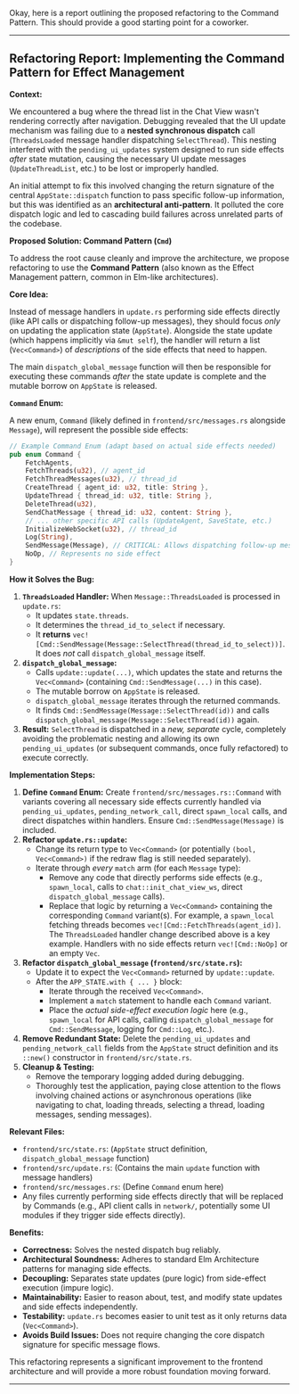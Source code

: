 Okay, here is a report outlining the proposed refactoring to the Command Pattern. This should provide a good starting point for a coworker.

---

## Refactoring Report: Implementing the Command Pattern for Effect Management

**Context:**

We encountered a bug where the thread list in the Chat View wasn't rendering correctly after navigation. Debugging revealed that the UI update mechanism was failing due to a **nested synchronous dispatch** call (`ThreadsLoaded` message handler dispatching `SelectThread`). This nesting interfered with the `pending_ui_updates` system designed to run side effects *after* state mutation, causing the necessary UI update messages (`UpdateThreadList`, etc.) to be lost or improperly handled.

An initial attempt to fix this involved changing the return signature of the central `AppState::dispatch` function to pass specific follow-up information, but this was identified as an **architectural anti-pattern**. It polluted the core dispatch logic and led to cascading build failures across unrelated parts of the codebase.

**Proposed Solution: Command Pattern (`Cmd`)**

To address the root cause cleanly and improve the architecture, we propose refactoring to use the **Command Pattern** (also known as the Effect Management pattern, common in Elm-like architectures).

**Core Idea:**

Instead of message handlers in `update.rs` performing side effects directly (like API calls or dispatching follow-up messages), they should focus *only* on updating the application state (`AppState`). Alongside the state update (which happens implicitly via `&mut self`), the handler will return a list (`Vec<Command>`) of *descriptions* of the side effects that need to happen.

The main `dispatch_global_message` function will then be responsible for executing these commands *after* the state update is complete and the mutable borrow on `AppState` is released.

**`Command` Enum:**

A new enum, `Command` (likely defined in `frontend/src/messages.rs` alongside `Message`), will represent the possible side effects:

```rust
// Example Command Enum (adapt based on actual side effects needed)
pub enum Command {
    FetchAgents,
    FetchThreads(u32), // agent_id
    FetchThreadMessages(u32), // thread_id
    CreateThread { agent_id: u32, title: String },
    UpdateThread { thread_id: u32, title: String },
    DeleteThread(u32),
    SendChatMessage { thread_id: u32, content: String },
    // ... other specific API calls (UpdateAgent, SaveState, etc.)
    InitializeWebSocket(u32), // thread_id
    Log(String),
    SendMessage(Message), // CRITICAL: Allows dispatching follow-up messages
    NoOp, // Represents no side effect
}
```

**How it Solves the Bug:**

1.  **`ThreadsLoaded` Handler:** When `Message::ThreadsLoaded` is processed in `update.rs`:
    *   It updates `state.threads`.
    *   It determines the `thread_id_to_select` if necessary.
    *   It **returns** `vec![Cmd::SendMessage(Message::SelectThread(thread_id_to_select))]`. It does *not* call `dispatch_global_message` itself.
2.  **`dispatch_global_message`:**
    *   Calls `update::update(...)`, which updates the state and returns the `Vec<Command>` (containing `Cmd::SendMessage(...)` in this case).
    *   The mutable borrow on `AppState` is released.
    *   `dispatch_global_message` iterates through the returned commands.
    *   It finds `Cmd::SendMessage(Message::SelectThread(id))` and calls `dispatch_global_message(Message::SelectThread(id))` again.
3.  **Result:** `SelectThread` is dispatched in a *new, separate* cycle, completely avoiding the problematic nesting and allowing its own `pending_ui_updates` (or subsequent commands, once fully refactored) to execute correctly.

**Implementation Steps:**

1.  **Define `Command` Enum:** Create `frontend/src/messages.rs::Command` with variants covering all necessary side effects currently handled via `pending_ui_updates`, `pending_network_call`, direct `spawn_local` calls, and direct dispatches within handlers. Ensure `Cmd::SendMessage(Message)` is included.
2.  **Refactor `update.rs::update`:**
    *   Change its return type to `Vec<Command>` (or potentially `(bool, Vec<Command>)` if the redraw flag is still needed separately).
    *   Iterate through *every* `match` arm (for each `Message` type):
        *   Remove any code that directly performs side effects (e.g., `spawn_local`, calls to `chat::init_chat_view_ws`, direct `dispatch_global_message` calls).
        *   Replace that logic by returning a `Vec<Command>` containing the corresponding `Command` variant(s). For example, a `spawn_local` fetching threads becomes `vec![Cmd::FetchThreads(agent_id)]`. The `ThreadsLoaded` handler change described above is a key example. Handlers with no side effects return `vec![Cmd::NoOp]` or an empty `Vec`.
3.  **Refactor `dispatch_global_message` (`frontend/src/state.rs`):**
    *   Update it to expect the `Vec<Command>` returned by `update::update`.
    *   After the `APP_STATE.with { ... }` block:
        *   Iterate through the received `Vec<Command>`.
        *   Implement a `match` statement to handle each `Command` variant.
        *   Place the *actual side-effect execution logic* here (e.g., `spawn_local` for API calls, calling `dispatch_global_message` for `Cmd::SendMessage`, logging for `Cmd::Log`, etc.).
4.  **Remove Redundant State:** Delete the `pending_ui_updates` and `pending_network_call` fields from the `AppState` struct definition and its `::new()` constructor in `frontend/src/state.rs`.
5.  **Cleanup & Testing:**
    *   Remove the temporary logging added during debugging.
    *   Thoroughly test the application, paying close attention to the flows involving chained actions or asynchronous operations (like navigating to chat, loading threads, selecting a thread, loading messages, sending messages).

**Relevant Files:**

*   `frontend/src/state.rs`: (`AppState` struct definition, `dispatch_global_message` function)
*   `frontend/src/update.rs`: (Contains the main `update` function with message handlers)
*   `frontend/src/messages.rs`: (Define `Command` enum here)
*   Any files currently performing side effects directly that will be replaced by Commands (e.g., API client calls in `network/`, potentially some UI modules if they trigger side effects directly).

**Benefits:**

*   **Correctness:** Solves the nested dispatch bug reliably.
*   **Architectural Soundness:** Adheres to standard Elm Architecture patterns for managing side effects.
*   **Decoupling:** Separates state updates (pure logic) from side-effect execution (impure logic).
*   **Maintainability:** Easier to reason about, test, and modify state updates and side effects independently.
*   **Testability:** `update.rs` becomes easier to unit test as it only returns data (`Vec<Command>`).
*   **Avoids Build Issues:** Does not require changing the core dispatch signature for specific message flows.

This refactoring represents a significant improvement to the frontend architecture and will provide a more robust foundation moving forward.

---
